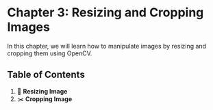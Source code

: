 # Chapter 3: Resizing and Cropping Images

In this chapter, we will learn how to manipulate images by resizing and cropping them using OpenCV.

## Table of Contents

1. 📏 **Resizing Image**
2. ✂️ **Cropping Image**
